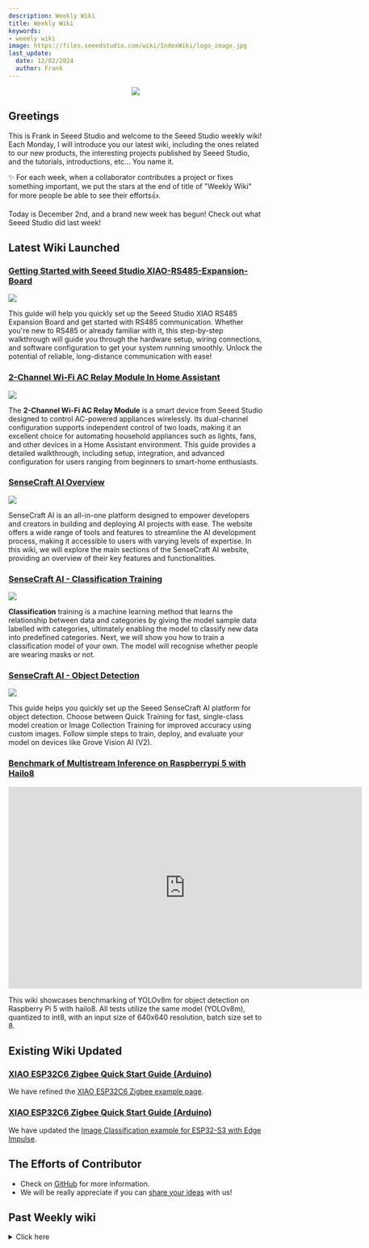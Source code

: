 ```yaml
---
description: Weekly Wiki
title: Weekly Wiki
keywords:
- weeely wiki
image: https://files.seeedstudio.com/wiki/IndexWiki/logo_image.jpg
last_update:
  date: 12/02/2024
  author: Frank
---
```


<div align="center"><img width={1000} src="https://files.seeedstudio.com/wiki/IndexWiki/logo.png" /></div>

## Greetings

This is Frank in Seeed Studio and welcome to the Seeed Studio weekly wiki! Each Monday, I will introduce you our latest wiki, including the ones related to our new products, the interesting projects published by Seeed Studio, and the tutorials, introductions, etc... You name it.

✨ For each week, when a collaborator contributes a project or fixes something important, we put the stars at the end of title of "Weekly Wiki" for more people be able to see their efforts👍.

Today is December 2nd, and a brand new week has begun! Check out what Seeed Studio did last week!

## Latest Wiki Launched

### [Getting Started with Seeed Studio XIAO-RS485-Expansion-Board](https://wiki.seeedstudio.com/XIAO-RS485-Expansion-Board/)

<div style={{textAlign:'center'}}><img src="https://files.seeedstudio.com/wiki/rs485_ExpansionBoard/top.jpg" style={{width:800, height:'auto'}}/></div>

This guide will help you quickly set up the Seeed Studio XIAO RS485 Expansion Board and get started with RS485 communication. Whether you're new to RS485 or already familiar with it, this step-by-step walkthrough will guide you through the hardware setup, wiring connections, and software configuration to get your system running smoothly. Unlock the potential of reliable, long-distance communication with ease!

### [2-Channel Wi-Fi AC Relay Module In Home Assistant](https://wiki.seeedstudio.com/2_channel_wifi_ac_relay/)

<div style={{textAlign:'center'}}><img src="https://files.seeedstudio.com/wiki/XIAO/Gadgets/2_channel_ac_relay/3-thumbnail.jpg" style={{width:800, height:'auto'}}/></div>

The **2-Channel Wi-Fi AC Relay Module** is a smart device from Seeed Studio designed to control AC-powered appliances wirelessly. Its dual-channel configuration supports independent control of two loads, making it an excellent choice for automating household appliances such as lights, fans, and other devices in a Home Assistant environment.
This guide provides a detailed walkthrough, including setup, integration, and advanced configuration for users ranging from beginners to smart-home enthusiasts.

### [SenseCraft AI Overview](https://wiki.seeedstudio.com/sensecraft_ai_overview/)

<div style={{textAlign:'center'}}><img src="https://files.seeedstudio.com/wiki/SenseCraft_AI/img2/1.webp" style={{width:800, height:'auto'}}/></div>

SenseCraft AI is an all-in-one platform designed to empower developers and creators in building and deploying AI projects with ease. The website offers a wide range of tools and features to streamline the AI development process, making it accessible to users with varying levels of expertise. In this wiki, we will explore the main sections of the SenseCraft AI website, providing an overview of their key features and functionalities.

### [SenseCraft AI - Classification Training](https://wiki.seeedstudio.com/sensecraft_ai_Training_Classification/)

<div style={{textAlign:'center'}}><img src="https://files.seeedstudio.com/wiki/SenseCraft_AI/img3/main_page.png" style={{width:800, height:'auto'}}/></div>

**Classification** training is a machine learning method that learns the relationship between data and categories by giving the model sample data labelled with categories, ultimately enabling the model to classify new data into predefined categories.
Next, we will show you how to train a classification model of your own. The model will recognise whether people are wearing masks or not.

### [SenseCraft AI - Object Detection](https://wiki.seeedstudio.com/sensecraft_ai_Training_Object_Detection/)

<div style={{textAlign:'center'}}><img src="https://files.seeedstudio.com/wiki/SenseCraft_AI/img3/object%20detection/1.9.png" style={{width:800, height:'auto'}}/></div>

This guide helps you quickly set up the Seeed SenseCraft AI platform for object detection. Choose between Quick Training for fast, single-class model creation or Image Collection Training for improved accuracy using custom images. Follow simple steps to train, deploy, and evaluate your model on devices like Grove Vision AI (V2).

### [Benchmark of Multistream Inference on Raspberrypi 5 with Hailo8](https://wiki.seeedstudio.com/benchmark_of_multistream_inference_on_raspberrypi5_with_hailo8/)

<div align="center">
<iframe width="700" height="400" src="https://www.youtube.com/embed/CHxg7qWTMYw" title="Multistream Inference on Hailo8 with RPi5 AI Box" frameborder="0" allow="accelerometer; autoplay; clipboard-write; encrypted-media; gyroscope; picture-in-picture; web-share" referrerpolicy="strict-origin-when-cross-origin" allowfullscreen></iframe>
</div>

This wiki showcases benchmarking of YOLOv8m for object detection on Raspberry Pi 5 with hailo8. All tests utilize the same model (YOLOv8m), quantized to int8, with an input size of 640x640 resolution, batch size set to 8.

## Existing Wiki Updated

### [XIAO ESP32C6 Zigbee Quick Start Guide (Arduino)](https://wiki.seeedstudio.com/xiao_esp32c6_zigbee_arduino/)

We have refined the [XIAO ESP32C6 Zigbee example page](https://wiki.seeedstudio.com/xiao_esp32c6_zigbee_arduino/).

### [XIAO ESP32C6 Zigbee Quick Start Guide (Arduino)](https://wiki.seeedstudio.com/tinyml_course_Image_classification_project/)

We have updated the [Image Classification example for ESP32-S3 with Edge Impulse](https://wiki.seeedstudio.com/tinyml_course_Image_classification_project/).

<!-- ### [Pin Multiplexing with Seeed Studio XIAO RA4M1](https://wiki.seeedstudio.com/xiao_ra4m1_pin_multiplexing/)

We have added an [example](https://wiki.seeedstudio.com/xiao_ra4m1_pin_multiplexing/#software-preparation) of software preparation for using CAN with XIAO RA4M1.

### [Watcher to Node-RED Quick Start](https://wiki.seeedstudio.com/watcher_to_node_red/)

We have added an [example](https://wiki.seeedstudio.com/watcher_to_node_red/#part-5-preview-image) demonstrating how to preview images from Watcher.      -->

## The Efforts of Contributor

<!-- [IAO ESP32S3(Sense) With FreeRTOS](https://wiki.seeedstudio.com/xiao-esp32s3-freertos/)

<p style={{textAlign: 'center'}}><img src="https://files.seeedstudio.com/wiki/wiki-ranger/Contributions/xiao_esp32s3_freertos/1.png" alt="pir" width={600} height="auto" /></p>

FreeRTOS is a collection of C libraries comprised of a real-time kernel and a set of modular libraries that implement complementary functionality. The FreeRTOS kernel is a real-time kernel (or real-time scheduler) that enables applications built on FreeRTOS to meet their hard real-time requirements. It enables applications to be organized as a collection of independent threads of execution.

This wiki covers [FreeRTOS](https://freertos.org/) support for the [Seeed Studio XIAO ESP32S3](https://wiki.seeedstudio.com/xiao_esp32s3_getting_started/). With the assistance of this guide you will be able to utilize the feature set available to the board.     -->

- Check on [GitHub](https://github.com/orgs/Seeed-Studio/projects/6) for more information.
- We will be really appreciate if you can [share your ideas](https://github.com/orgs/Seeed-Studio/projects/6?pane=issue&itemId=35179519) with us!

## Past Weekly wiki

<details><summary>Click here</summary>

- [weekly wiki on 2.27th](/Seeed_Elderly/weekly_wiki/wiki227)
- [weekly wiki on 3.06th](/Seeed_Elderly/weekly_wiki/wiki306)
- [weekly wiki on 3.13th](/Seeed_Elderly/weekly_wiki/wiki313)
- [weekly wiki on 3.20th](/Seeed_Elderly/weekly_wiki/wiki320)
- [weekly wiki on 3.27th](/Seeed_Elderly/weekly_wiki/wiki327)
- [weekly wiki on 4.03rd](/Seeed_Elderly/weekly_wiki/wiki403)
- [weekly wiki on 4.10th](/Seeed_Elderly/weekly_wiki/wiki410)
- [weekly wiki on 4.17th](/Seeed_Elderly/weekly_wiki/wiki417)
- [weekly wiki on 4.24th](/Seeed_Elderly/weekly_wiki/wiki424)
- [weekly wiki on 5.15th](/Seeed_Elderly/weekly_wiki/wiki515)
- [weekly wiki on 5.22nd](/Seeed_Elderly/weekly_wiki/wiki522)
- [weekly wiki on 5.29th](/Seeed_Elderly/weekly_wiki/wiki529)
- [weekly wiki on 6.05th](/Seeed_Elderly/weekly_wiki/wiki605)
- [weekly wiki on 6.12th](/Seeed_Elderly/weekly_wiki/wiki612)
- [weekly wiki on 6.19th](/Seeed_Elderly/weekly_wiki/wiki619)
- [weekly wiki on 7.03th](/Seeed_Elderly/weekly_wiki/wiki703)
- [weekly wiki on 7.10th](/Seeed_Elderly/weekly_wiki/wiki710)
- [weekly wiki on 7.17th](/Seeed_Elderly/weekly_wiki/wiki717)
- [weekly wiki on 7.24th](/Seeed_Elderly/weekly_wiki/wiki724)
- [weekly wiki on 7.31th](/Seeed_Elderly/weekly_wiki/wiki731)
- [weekly wiki on 8.07th](/Seeed_Elderly/weekly_wiki/wiki807)
- [weekly wiki on 8.21st](/Seeed_Elderly/weekly_wiki/wiki821)
- [weekly wiki on 8.28th](/Seeed_Elderly/weekly_wiki/wiki828)
- [weekly wiki on 9.11st](/Seeed_Elderly/weekly_wiki/wiki911)
- [weekly wiki on 9.18th](/Seeed_Elderly/weekly_wiki/wiki918)
- [weekly wiki on 9.25th](/Seeed_Elderly/weekly_wiki/wiki925)
- [weekly wiki on 10.9th](/Seeed_Elderly/weekly_wiki/wiki1009)
- [weekly wiki on 10.16th](/Seeed_Elderly/weekly_wiki/wiki1016)
- [weekly wiki on 10.23th](/Seeed_Elderly/weekly_wiki/wiki1023)
- [weekly wiki on 10.30th](/Seeed_Elderly/weekly_wiki/wiki1030)
- [weekly wiki on 11.06th](/Seeed_Elderly/weekly_wiki/wiki1106)
- [weekly wiki on 11.13th](/Seeed_Elderly/weekly_wiki/wiki1113)
- [weekly wiki on 11.20th](/Seeed_Elderly/weekly_wiki/wiki1120)
- [weekly wiki on 11.27th](/Seeed_Elderly/weekly_wiki/wiki1127)
- [weekly wiki on 12.04th](/Seeed_Elderly/weekly_wiki/wiki1204)
- [weekly wiki on 12.11th](/Seeed_Elderly/weekly_wiki/wiki1211)
- [weekly wiki on 12.18th](/Seeed_Elderly/weekly_wiki/wiki1218)
- [weekly wiki on 12.25th](/Seeed_Elderly/weekly_wiki/wiki1225)
- [weekly wiki on 2024.1.08th](/Seeed_Elderly/weekly_wiki/wiki240108)
- [weekly wiki on 2024.1.15th](/Seeed_Elderly/weekly_wiki/wiki240115)
- [weekly wiki on 2024.1.22nd](/Seeed_Elderly/weekly_wiki/wiki240122)
- [weekly wiki on 2024.1.29th](/Seeed_Elderly/weekly_wiki/wiki240129)
- [weekly wiki on 2024.2.19th](/Seeed_Elderly/weekly_wiki/wiki240219)
- [weekly wiki on 2024.2.26th](/Seeed_Elderly/weekly_wiki/wiki240226)
- [weekly wiki on 2024.3.04th](/Seeed_Elderly/weekly_wiki/wiki240304)
- [weekly wiki on 2024.3.11th](/Seeed_Elderly/weekly_wiki/wiki240311)
- [weekly wiki on 2024.3.18th](/Seeed_Elderly/weekly_wiki/wiki240318)
- [weekly wiki on 2024.3.25th](/Seeed_Elderly/weekly_wiki/wiki240325)
- [weekly wiki on 2024.4.01st](/Seeed_Elderly/weekly_wiki/wiki240401)
- [weekly wiki on 2024.4.08th](/Seeed_Elderly/weekly_wiki/wiki240408)
- [weekly wiki on 2024.4.15th](/Seeed_Elderly/weekly_wiki/wiki240415)
- [weekly wiki on 2024.4.22nd](/Seeed_Elderly/weekly_wiki/wiki240422)
- [weekly wiki on 2024.4.29th](/Seeed_Elderly/weekly_wiki/wiki240429)
- [weekly wiki on 2024.5.06th](/Seeed_Elderly/weekly_wiki/wiki240506)
- [weekly wiki on 2024.5.13th](/Seeed_Elderly/weekly_wiki/wiki240513)
- [weekly wiki on 2024.5.20th](/Seeed_Elderly/weekly_wiki/wiki240520)
- [weekly wiki on 2024.5.27th](/Seeed_Elderly/weekly_wiki/wiki240527)
- [weekly wiki on 2024.6.03rd](/Seeed_Elderly/weekly_wiki/wiki240603)
- [weekly wiki on 2024.6.10th](/Seeed_Elderly/weekly_wiki/wiki240610)
- [weekly wiki on 2024.6.17th](/Seeed_Elderly/weekly_wiki/wiki240617)
- [weekly wiki on 2024.6.24th](/Seeed_Elderly/weekly_wiki/wiki240624)
- [weekly wiki on 2024.7.01st](/Seeed_Elderly/weekly_wiki/wiki240701)
- [weekly wiki on 2024.7.08th](/Seeed_Elderly/weekly_wiki/wiki240708)
- [weekly wiki on 2024.7.16th](/Seeed_Elderly/weekly_wiki/wiki240716)
- [weekly wiki on 2024.7.22th](/Seeed_Elderly/weekly_wiki/wiki240722)
- [weekly wiki on 2024.7.29th](/Seeed_Elderly/weekly_wiki/wiki240729)
- [weekly wiki on 2024.8.05th](/Seeed_Elderly/weekly_wiki/wiki240805)
- [weekly wiki on 2024.8.12th](/Seeed_Elderly/weekly_wiki/wiki240812)
- [weekly wiki on 2024.8.19th](/Seeed_Elderly/weekly_wiki/wiki240819)
- [weekly wiki on 2024.8.26th](/Seeed_Elderly/weekly_wiki/wiki240826)
- [weekly wiki on 2024.9.02nd](/Seeed_Elderly/weekly_wiki/wiki240902)
- [weekly wiki on 2024.9.09th](/Seeed_Elderly/weekly_wiki/wiki240909)
- [weekly wiki on 2024.9.16th](/Seeed_Elderly/weekly_wiki/wiki240918)
- [weekly wiki on 2024.9.23th](/Seeed_Elderly/weekly_wiki/wiki240923)
- [weekly wiki on 2024.9.30th](/Seeed_Elderly/weekly_wiki/wiki240930)
- [weekly wiki on 2024.10.07th](/Seeed_Elderly/weekly_wiki/wiki241007)
- [weekly wiki on 2024.10.14th](/Seeed_Elderly/weekly_wiki/wiki241014)
- [weekly wiki on 2024.10.21th](/Seeed_Elderly/weekly_wiki/wiki241021)
- [weekly wiki on 2024.10.28th](/Seeed_Elderly/weekly_wiki/wiki241028)
- [weekly wiki on 2024.11.04th](/Seeed_Elderly/weekly_wiki/wiki241104)
- [weekly wiki on 2024.11.11th](/Seeed_Elderly/weekly_wiki/wiki241111)
- [weekly wiki on 2024.11.18th](/Seeed_Elderly/weekly_wiki/wiki241118)
- [weekly wiki on 2024.11.25th](/Seeed_Elderly/weekly_wiki/wiki241125)

</details>
